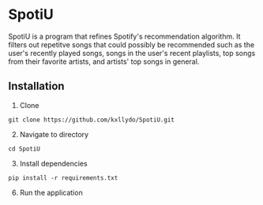 # SpotiU
SpotiU is a program that refines Spotify's recommendation algorithm. It filters out repetitve songs that could possibly be recommended such as the user's recently played songs, songs in the user's recent playlists, top songs from their favorite artists, and artists' top songs in general.

## Installation
1. Clone
```
git clone https://github.com/kxllydo/SpotiU.git
```
2. Navigate to directory
```
cd SpotiU
```
3. Install dependencies
```
pip install -r requirements.txt
```
6. Run the application
